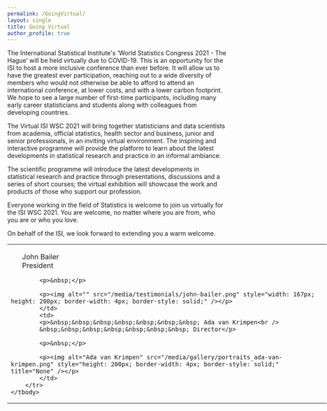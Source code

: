 ```yaml
---
permalink: /GoingVirtual/
layout: single
title: Going Virtual
author_profile: true
---
```

The International Statistical Institute's ‘World Statistics Congress 2021 - The Hague’ will be held virtually due to COVID-19. This is an opportunity for the ISI to host a more inclusive conference than ever before. It will allow us to have the greatest ever participation, reaching out to a wide diversity of members who would not otherwise be able to afford to attend an international conference, at lower costs, and with a lower carbon footprint. We hope to see a large number of first-time participants, including many early career statisticians and students along with colleagues from developing countries. 

The Virtual ISI WSC 2021 will bring together statisticians and data scientists from academia, official statistics, health sector and business, junior and senior professionals, in an inviting virtual environment. The inspiring and interactive programme will provide the platform to learn about the latest developments in statistical research and practice in an informal ambiance.

The scientific programme will introduce the latest developments in statistical research and practice through presentations, discussions and a series of short courses; the virtual exhibition will showcase the work and products of those who support our profession.

Everyone working in the field of Statistics is welcome to join us virtually for the ISI WSC 2021. You are welcome, no matter where you are from, who you are or who you love.

On behalf of the ISI, we look forward to extending you a warm welcome.


<table border="0" cellpadding="0" cellspacing="0" class="home_presidents" style="width: 730.909px;">
	<tbody>
		<tr>
			<td>
			<p>&nbsp;&nbsp;&nbsp;&nbsp;&nbsp; John Bailer<br />
			&nbsp;&nbsp;&nbsp;&nbsp;&nbsp; President</p>

			<p>&nbsp;</p>

			<p><img alt="" src="/media/testimonials/john-bailer.png" style="width: 167px; height: 200px; border-width: 4px; border-style: solid;" /></p>
			</td>
			<td>
			<p>&nbsp;&nbsp;&nbsp;&nbsp;&nbsp;&nbsp;&nbsp; Ada van Krimpen<br />
			&nbsp;&nbsp;&nbsp;&nbsp;&nbsp;&nbsp;&nbsp; Director</p>

			<p>&nbsp;</p>

			<p><img alt="Ada van Krimpen" src="/media/gallery/portraits_ada-van-krimpen.png" style="height: 200px; border-width: 4px; border-style: solid;" title="None" /></p>
			</td>
		</tr>
	</tbody>
</table>